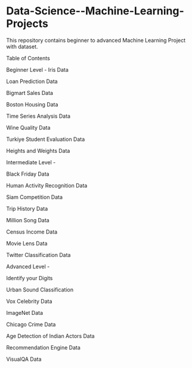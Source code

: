 # Data-Science--Machine-Learning-Projects
This repository contains beginner to advanced Machine Learning Project with dataset.

Table of Contents


Beginner Level -
  Iris Data
  
  Loan Prediction Data
  
  Bigmart Sales Data
  
  
  Boston Housing Data
  
  
  Time Series Analysis Data
  
  Wine Quality Data
  
  Turkiye Student Evaluation Data
  
  Heights and Weights Data


Intermediate Level -
  
  Black Friday Data
  
  Human Activity Recognition Data
  
  Siam Competition Data
  
  Trip History Data
  
  Million Song Data
  
  Census Income Data
  
  Movie Lens Data
  
  Twitter Classification Data
  
  
Advanced Level - 
  
  Identify your Digits
  
  Urban Sound Classification
  
  Vox Celebrity Data
  
  ImageNet Data
  
  Chicago Crime Data
  
  Age Detection of Indian Actors Data
  
  Recommendation Engine Data
  
  VisualQA Data

